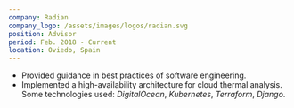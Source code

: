 ```yaml
---
company: Radian
company_logo: /assets/images/logos/radian.svg
position: Advisor
period: Feb. 2018 - Current
location: Oviedo, Spain
---
```


- Provided guidance in best practices of software engineering.
- Implemented a high-availability architecture for cloud thermal analysis. Some technologies used: _DigitalOcean_, _Kubernetes_, _Terraform_, _Django_.
